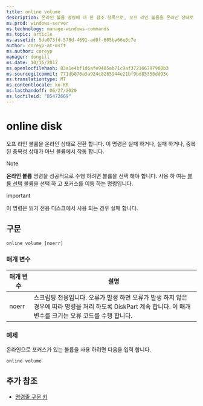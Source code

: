```yaml
---
title: online volume
description: 온라인 볼륨 명령에 대 한 참조 항목으로, 오프 라인 볼륨을 온라인 상태로 전환 합니다.
ms.prod: windows-server
ms.technology: manage-windows-commands
ms.topic: article
ms.assetid: 5da073fd-578d-4691-ad0f-605ba66e0c7e
author: coreyp-at-msft
ms.author: coreyp
manager: dongill
ms.date: 10/16/2017
ms.openlocfilehash: 83a1e4bf1d6afe9485ab71c9af372166797900b3
ms.sourcegitcommit: 771db070a3a924c8265944e21bf9bd85350dd93c
ms.translationtype: MT
ms.contentlocale: ko-KR
ms.lasthandoff: 06/27/2020
ms.locfileid: "85472669"
---
```

# <a name="online-disk"></a>online disk

오프 라인 볼륨을 온라인 상태로 전환 합니다. 이 명령은 실패 하거나, 실패 하거나, 중복 된 중복성 상태가 아닌 볼륨에서 작동 합니다.

> [!NOTE]
> **온라인 볼륨** 명령을 성공적으로 수행 하려면 볼륨을 선택 해야 합니다. 사용 하 여는 [볼륨 선택](select-volume.md) 볼륨을 선택 하 고 포커스를 이동 하는 명령입니다.

> [!IMPORTANT]
> 이 명령은 읽기 전용 디스크에서 사용 되는 경우 실패 합니다.

## <a name="syntax"></a>구문

```
online volume [noerr]
```

### <a name="parameters"></a>매개 변수

| 매개 변수 | 설명 |
|--|--|
| noerr | 스크립팅 전용입니다. 오류가 발생 하면 오류가 발생 하지 않은 경우에 따라 명령을 처리 하도록 DiskPart 계속 합니다. 이 매개 변수를 크기는 오류 코드를 수행 합니다. |

### <a name="examples"></a>예제

온라인으로 포커스가 있는 볼륨을 사용 하려면 다음을 입력 합니다.

```
online volume
```

## <a name="additional-references"></a>추가 참조

- [명령줄 구문 키](command-line-syntax-key.md)
